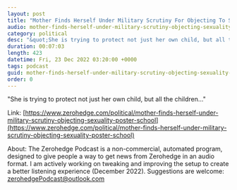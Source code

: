 ```yaml
---
layout: post
title: "Mother Finds Herself Under Military Scrutiny For Objecting To Sexuality Poster At School"
audio: mother-finds-herself-under-military-scrutiny-objecting-sexuality-poster-school-0
category: political
desc: "&quot;She is trying to protect not just her own child, but all the children...&quot;"
duration: 00:07:03
length: 423
datetime: Fri, 23 Dec 2022 03:20:00 +0000
tags: podcast
guid: mother-finds-herself-under-military-scrutiny-objecting-sexuality-poster-school-0
order: 0
---
```

&quot;She is trying to protect not just her own child, but all the children...&quot;

Link: [https://www.zerohedge.com/political/mother-finds-herself-under-military-scrutiny-objecting-sexuality-poster-school](https://www.zerohedge.com/political/mother-finds-herself-under-military-scrutiny-objecting-sexuality-poster-school)

About: The Zerohedge Podcast is a non-commercial, automated program, designed to give people a way to get news from Zerohedge in an audio format.  I am actively working on tweaking and improving the setup to create a better listening experience (December 2022).  Suggestions are welcome: [zerohedgePodcast@outlook.com](mailto:zerohedgePodcast@outlook.com)